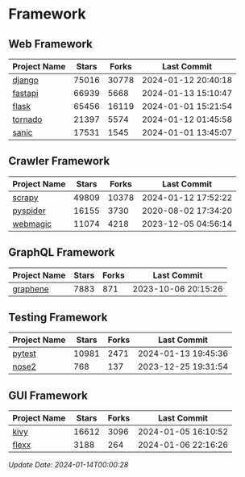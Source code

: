 # Framework

## Web Framework
| Project Name | Stars | Forks | Last Commit |
| ------------ | ----- | ----- | ----------- |
| [django](https://github.com/django/django) | 75016 | 30778 | 2024-01-12 20:40:18 |
| [fastapi](https://github.com/tiangolo/fastapi) | 66939 | 5668 | 2024-01-13 15:10:47 |
| [flask](https://github.com/pallets/flask) | 65456 | 16119 | 2024-01-01 15:21:54 |
| [tornado](https://github.com/tornadoweb/tornado) | 21397 | 5574 | 2024-01-12 01:45:58 |
| [sanic](https://github.com/sanic-org/sanic) | 17531 | 1545 | 2024-01-01 13:45:07 |

## Crawler Framework
| Project Name | Stars | Forks | Last Commit |
| ------------ | ----- | ----- | ----------- |
| [scrapy](https://github.com/scrapy/scrapy) | 49809 | 10378 | 2024-01-12 17:52:22 |
| [pyspider](https://github.com/binux/pyspider) | 16155 | 3730 | 2020-08-02 17:34:20 |
| [webmagic](https://github.com/code4craft/webmagic) | 11074 | 4218 | 2023-12-05 04:56:14 |

## GraphQL Framework
| Project Name | Stars | Forks | Last Commit |
| ------------ | ----- | ----- | ----------- |
| [graphene](https://github.com/graphql-python/graphene) | 7883 | 871 | 2023-10-06 20:15:26 |

## Testing Framework
| Project Name | Stars | Forks | Last Commit |
| ------------ | ----- | ----- | ----------- |
| [pytest](https://github.com/pytest-dev/pytest) | 10981 | 2471 | 2024-01-13 19:45:36 |
| [nose2](https://github.com/nose-devs/nose2) | 768 | 137 | 2023-12-25 19:31:54 |

## GUI Framework
| Project Name | Stars | Forks | Last Commit |
| ------------ | ----- | ----- | ----------- |
| [kivy](https://github.com/kivy/kivy) | 16612 | 3096 | 2024-01-05 16:10:52 |
| [flexx](https://github.com/flexxui/flexx) | 3188 | 264 | 2024-01-06 22:16:26 |

*Update Date: 2024-01-14T00:00:28*